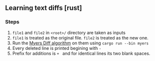 ## Learning text diffs [rust]

### Steps
1. `file1` and `file2` in `<root>/` directory are taken as inputs
2. `file1` is treated as the original file. `file2` is treated as the new one.
3. Run the [Myers Diff algorithm](https://neil.fraser.name/writing/diff/myers.pdf)
on them using `cargo run --bin myers`
4. Every deleted line is printed begining with `- `
5. Prefix for additions is `+ ` and for identical lines its two blank spaces.
